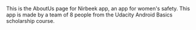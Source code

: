 This is the AboutUs page for Nirbeek app, an app for women's safety. This app is made by a team of 8 people from the Udacity Android Basics scholarship course.
